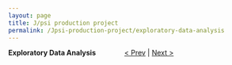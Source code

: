 ```yaml
---
layout: page
title: J/psi production project
permalink: /Jpsi-production-project/exploratory-data-analysis
---
```


**Exploratory Data Analysis** &emsp; &emsp; &emsp; [< Prev](proj-3.markdown) | [Next >](proj-5.markdown)